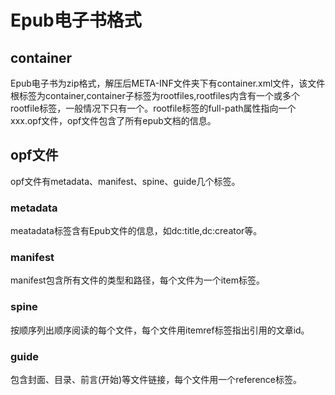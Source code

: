 ﻿
# Epub电子书格式

## container
Epub电子书为zip格式，解压后META-INF文件夹下有container.xml文件，该文件根标签为container,container子标签为rootfiles,rootfiles内含有一个或多个rootfile标签，一般情况下只有一个。rootfile标签的full-path属性指向一个xxx.opf文件，opf文件包含了所有epub文档的信息。

## opf文件
opf文件有metadata、manifest、spine、guide几个标签。

### metadata
meatadata标签含有Epub文件的信息，如dc:title,dc:creator等。

### manifest
manifest包含所有文件的类型和路径，每个文件为一个item标签。

### spine
按顺序列出顺序阅读的每个文件，每个文件用itemref标签指出引用的文章id。

### guide
包含封面、目录、前言(开始)等文件链接，每个文件用一个reference标签。
